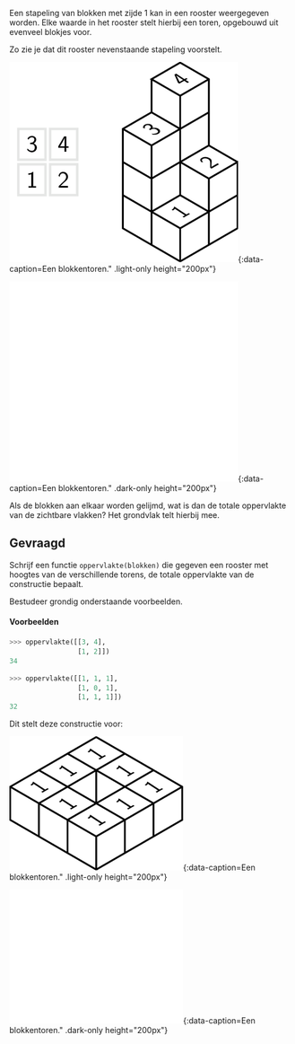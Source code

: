 Een stapeling van blokken met zijde 1 kan in een rooster weergegeven worden. Elke waarde in het rooster stelt hierbij een toren, opgebouwd uit evenveel blokjes voor.

Zo zie je dat dit rooster nevenstaande stapeling voorstelt.

![Een blokkentoren.](media/image1.png "Een blokkentoren."){:data-caption=Een blokkentoren." .light-only height="200px"}

![Een blokkentoren.](media/image1_dark.png "Een blokkentoren."){:data-caption=Een blokkentoren." .dark-only height="200px"}

Als de blokken aan elkaar worden gelijmd, wat is dan de totale oppervlakte van de zichtbare vlakken? Het grondvlak telt hierbij mee.

## Gevraagd
Schrijf een functie `oppervlakte(blokken)` die gegeven een rooster met hoogtes van de verschillende torens, de totale oppervlakte van de constructie bepaalt.

Bestudeer grondig onderstaande voorbeelden.

#### Voorbeelden

```python
>>> oppervlakte([[3, 4],
                 [1, 2]])
34
```


```python
>>> oppervlakte([[1, 1, 1],
                 [1, 0, 1],
                 [1, 1, 1]])
32
```

Dit stelt deze constructie voor:

![Een blokkentoren.](media/image2.png "Een blokkentoren."){:data-caption=Een blokkentoren." .light-only height="200px"}

![Een blokkentoren.](media/image2_dark.png "Een blokkentoren."){:data-caption=Een blokkentoren." .dark-only height="200px"}
